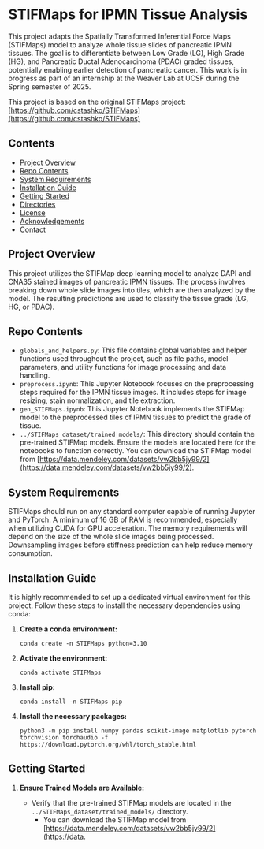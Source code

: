 # STIFMaps for IPMN Tissue Analysis

This project adapts the Spatially Transformed Inferential Force Maps (STIFMaps) model to analyze whole tissue slides of pancreatic IPMN tissues. The goal is to differentiate between Low Grade (LG), High Grade (HG), and Pancreatic Ductal Adenocarcinoma (PDAC) graded tissues, potentially enabling earlier detection of pancreatic cancer. This work is in progress as part of an internship at the Weaver Lab at UCSF during the Spring semester of 2025.

This project is based on the original STIFMaps project: [https://github.com/cstashko/STIFMaps](https://github.com/cstashko/STIFMaps)

## Contents

- [Project Overview](#project-overview)
- [Repo Contents](#repo-contents)
- [System Requirements](#system-requirements)
- [Installation Guide](#installation-guide)
- [Getting Started](#getting-started)
- [Directories](#directories)
- [License](#license)
- [Acknowledgements](#acknowledgements)
- [Contact](#contact)

## Project Overview

This project utilizes the STIFMap deep learning model to analyze DAPI and CNA35 stained images of pancreatic IPMN tissues. The process involves breaking down whole slide images into tiles, which are then analyzed by the model. The resulting predictions are used to classify the tissue grade (LG, HG, or PDAC).

## Repo Contents

- `globals_and_helpers.py`: This file contains global variables and helper functions used throughout the project, such as file paths, model parameters, and utility functions for image processing and data handling.
- `preprocess.ipynb`: This Jupyter Notebook focuses on the preprocessing steps required for the IPMN tissue images. It includes steps for image resizing, stain normalization, and tile extraction.
- `gen_STIFMaps.ipynb`: This Jupyter Notebook implements the STIFMap model to the preprocessed tiles of IPMN tissues to predict the grade of tissue.
- `../STIFMaps_dataset/trained_models/`: This directory should contain the pre-trained STIFMap models. Ensure the models are located here for the notebooks to function correctly.  You can download the STIFMap model from [https://data.mendeley.com/datasets/vw2bb5jy99/2](https://data.mendeley.com/datasets/vw2bb5jy99/2).

## System Requirements

STIFMaps should run on any standard computer capable of running Jupyter and PyTorch. A minimum of 16 GB of RAM is recommended, especially when utilizing CUDA for GPU acceleration. The memory requirements will depend on the size of the whole slide images being processed. Downsampling images before stiffness prediction can help reduce memory consumption.

## Installation Guide

It is highly recommended to set up a dedicated virtual environment for this project. Follow these steps to install the necessary dependencies using conda:

1.  **Create a conda environment:**

    ```
    conda create -n STIFMaps python=3.10
    ```
2.  **Activate the environment:**

    ```
    conda activate STIFMaps
    ```
3.  **Install pip:**

    ```
    conda install -n STIFMaps pip
    ```
4.  **Install the necessary packages:**

    ```
    python3 -m pip install numpy pandas scikit-image matplotlib pytorch torchvision torchaudio -f https://download.pytorch.org/whl/torch_stable.html
    ```

## Getting Started

1.  **Ensure Trained Models are Available:**

    *   Verify that the pre-trained STIFMap models are located in the `../STIFMaps_dataset/trained_models/` directory.
        *   You can download the STIFMap model from [https://data.mendeley.com/datasets/vw2bb5jy99/2](https://data.
